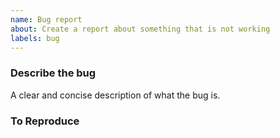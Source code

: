 ```yaml
---
name: Bug report
about: Create a report about something that is not working
labels: bug
---
```


### Describe the bug
A clear and concise description of what the bug is.

### To Reproduce
<!--
What steps can we follow to reproduce the issue?


Got Exceptions? Include both the message and the stack trace
-->
